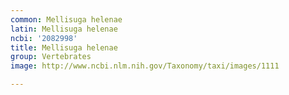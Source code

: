 ```yaml
---
common: Mellisuga helenae
latin: Mellisuga helenae
ncbi: '2082998'
title: Mellisuga helenae
group: Vertebrates
image: http://www.ncbi.nlm.nih.gov/Taxonomy/taxi/images/1111

---
```

